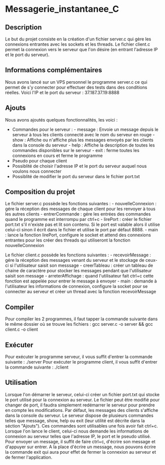 # Messagerie_instantanee_C

## Description
Le but du projet consiste en la création d'un fichier server.c qui gère les connexions entrantes avec les sockets et les threads. Le fichier client.c permet la connexion vers le serveur que l'on désire (en entrant l'adresse IP et le port du serveur).


## Informations complémentaires
Nous avons lancé sur un VPS personnel le programme server.c ce qui permet de s'y connecter pour effectuer des tests dans des conditions réelles. Voici l'IP et le port du serveur : 37.187.37.19:8888


## Ajouts
Nous avons ajoutés quelques fonctionnalités, les voici : 
- Commandes pour le serveur : 
        - message <votreMessage> : Envoie un message depuis le serveur à tous les clients connecté avec le nom du serveur en rouge
        - show : Affiche ou n'affiche plus les messages envoyés par les clients dans la console du serveur
        - help : Affiche la description de toutes les commandes disponibles sur le serveur
        - exit : ferme toutes les connexions en cours et ferme le programme
- Pseudo pour chaque client
- Possiblité de choisir l'adresse IP et le port du serveur auquel nous voulons nous connecter
- Possiblité de modifier le port du serveur dans le fichier port.txt

## Composition du projet

Le fichier server.c possède les fonctions suivantes : 
    - nouvelleConnexion : gére la réception des messages de chaque client pour les renvoyer à tous les autres clients
    - entrerCommande : gére les entrées des commandes quand le programme est interrompu par ctrl+c
    - lirePort : créer le fichier port.txt s'il n'existe pas et lit son contenu. Si le port est valable alors il utilise celui-ci sinon il écrit dans le fichier et utilise le port par défaut 8888.
    - main : lance la fonction lirePort, configure le socket et attend des connexions entrantes pour les créer des threads qui utiliseront la fonction nouvelleConnexion


Le fichier client.c possède les fonctions suivantes : 
    - recevoirMessage : gére la réception des messages venant du serveur et le stockage de ceux-ci si l'utilisateur saisit son messsage
    - creerTableau : créer un tableau de chaine de caractère pour stocker les messages pendant que l'utilisateur saisit son message
    - arreterAffichage : quand l'utilisateur fait ctrl+c cette fonction est appelée pour entrer le message à envoyer
    - main : demande à l'utilisateur les informations de connexion, configure la socket pour se connecter au serveur et créer un thread avec la fonction recevoirMessage



## Compiler

Pour compiler les 2 programmes, il faut tapper la commande suivante dans le même dossier où se trouve les fichiers : gcc server.c -o server && gcc client.c -o client


## Exécuter

Pour exécuter le programme serveur, il vous suffit d'entrer la commande suivante : ./server
Pour exécuter le programme client, il vous suffit d'entrer la commande suivante : ./client


## Utilisation

Lorsque l'on démarrer le serveur, celui-ci créer un fichier port.txt qui stocke le port utilisé pour la connexion au serveur. Le fichier peut être modifié pour changer de port, il faudra simplement redémarrer le serveur pour prendre en compte les modifications. Par défaut, les messages des clients s'affiche dans la console du serveur. Le serveur dispose de plusieurs commandes telles que message, show, help ou exit (leur utilité est décrite dans la séction "Ajouts"). Ces commandes sont utilisables une fois avoir fait ctrl+c.
Lorsque l'on lance le client, celui-ci nous demande les informations de connexion au serveur telles que l'adresse IP, le port et le pseudo utilisé. Pour envoyer un message, il suffit de faire ctrl+c, d'écrire son message et d'appuyer sur entrer. A la place d'écrire un message, nous pouvons écrire la commande exit qui aura pour effet de fermer la connexion au serveur et de fermer l'application.
